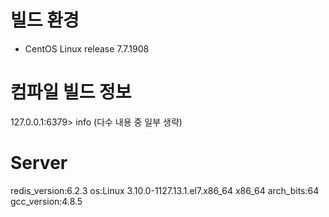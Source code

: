# 빌드 환경

- CentOS Linux release 7.7.1908

# 컴파일 빌드 정보

127.0.0.1:6379> info (다수 내용 중 일부 생략)
# Server
redis_version:6.2.3
os:Linux 3.10.0-1127.13.1.el7.x86_64 x86_64
arch_bits:64
gcc_version:4.8.5


